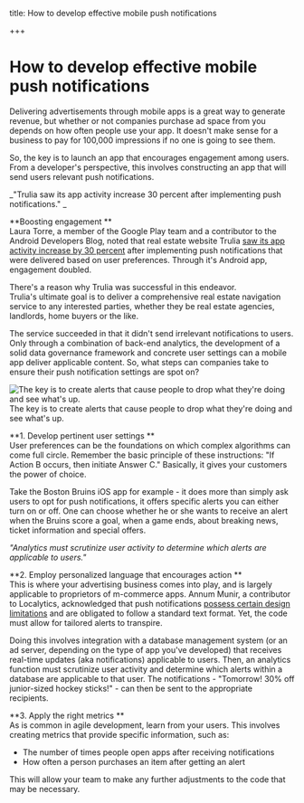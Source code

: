 title: How to develop effective mobile push notifications

+++


# How to develop effective mobile push notifications

Delivering advertisements through mobile apps is a great way to generate revenue, but whether or not companies purchase ad space from you depends on how often people use your app. It doesn't make sense for a business to pay for 100,000 impressions if no one is going to see them. 

So, the key is to launch an app that encourages engagement among users. From a developer's perspective, this involves constructing an app that will send users relevant push notifications. 

_"Trulia saw its app activity increase 30 percent after implementing push notifications." _

**Boosting engagement **  
Laura Torre, a member of the Google Play team and a contributor to the Android Developers Blog, noted that real estate website Trulia [saw its app activity increase by 30 percent](http://android-developers.blogspot.co.uk/2015/02/trulia-sees-30-more-engagement-using.html) after implementing push notifications that were delivered based on user preferences. Through it's Android app, engagement doubled. 

There's a reason why Trulia was successful in this endeavor. Trulia's ultimate goal is to deliver a comprehensive real estate navigation service to any interested parties, whether they be real estate agencies, landlords, home buyers or the like.

The service succeeded in that it didn't send irrelevant notifications to users. Only through a combination of back-end analytics, the development of a solid data governance framework and concrete user settings can a mobile app deliver applicable content. So, what steps can companies take to ensure their push notification settings are spot on? 

![The key is to create alerts that cause people to drop what they're doing and see what's up. ](http://pictures.brafton.com/x_0_0_0_14109625_800.jpg)The key is to create alerts that cause people to drop what they're doing and see what's up.

**1\. Develop pertinent user settings **  
User preferences can be the foundations on which complex algorithms can come full circle. Remember the basic principle of these instructions: "If Action B occurs, then initiate Answer C." Basically, it gives your customers the power of choice.

Take the Boston Bruins iOS app for example - it does more than simply ask users to opt for push notifications, it offers specific alerts you can either turn on or off. One can choose whether he or she wants to receive an alert when the Bruins score a goal, when a game ends, about breaking news, ticket information and special offers. 

_"Analytics must scrutinize user activity to determine which alerts are applicable to users."_

**2\. Employ personalized language that encourages action **  
This is where your advertising business comes into play, and is largely applicable to proprietors of m-commerce apps. Annum Munir, a contributor to Localytics, acknowledged that push notifications [possess certain design limitations](http://info.localytics.com/blog/the-anatomy-of-a-highly-successful-push-messaging-campaign) and are obligated to follow a standard text format. Yet, the code must allow for tailored alerts to transpire.

Doing this involves integration with a database management system (or an ad server, depending on the type of app you've developed) that receives real-time updates (aka notifications) applicable to users. Then, an analytics function must scrutinize user activity and determine which alerts within a database are applicable to that user. The notifications - "Tomorrow! 30% off junior-sized hockey sticks!" \- can then be sent to the appropriate recipients. 

**3\. Apply the right metrics **  
As is common in agile development, learn from your users. This involves creating metrics that provide specific information, such as:

  * The number of times people open apps after receiving notifications
  * How often a person purchases an item after getting an alert

This will allow your team to make any further adjustments to the code that may be necessary.
